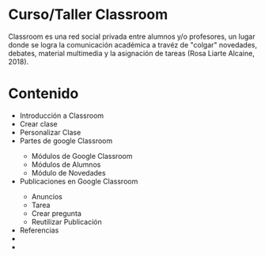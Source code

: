 # Curso/Taller Classroom

Classroom es una red social privada entre alumnos y/o profesores, un lugar donde se logra la comunicación académica a travéz de "colgar" novedades, debates, material multimedia y la asignación de tareas (Rosa Liarte Alcaine, 2018).


# Contenido
<ul>
<li>Introducción a Classroom</li>
<li>Crear clase</li>
<li>Personalizar Clase</li>
<li>Partes de google Classroom </li>
<ul>
<li>Módulos de Google Classroom</li>
<li>Módulos de Alumnos</li>
<li>Módulo de Novedades</li>
</ul>
<li>Publicaciones en Google Classroom</li>
<ul>
<li>Anuncios</li>
<li>Tarea</li>
<li>Crear pregunta</li>
<li>Reutilizar Publicación</li>
</ul>
<li>Referencias</li>
<li></li>
<li></li>

<ul>